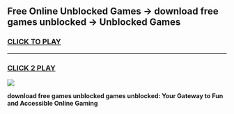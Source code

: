 
## Free Online Unblocked Games → download free games unblocked → Unblocked Games
<h3>
<a href="https://premium.freeplayer.one?title=download_free_games_unblocked&ref=21F">CLICK TO PLAY</a></h3>
<hr>

<h3>
<a href="https://premium.freeplayer.one?title=download_free_games_unblocked&ref=21F">CLICK 2 PLAY</a>
  
</h3>

<a href="https://premium.freeplayer.one?title=download_free_games_unblocked&ref=21F/"><img src="https://clearcache.store/games.png"></a>


**download free games unblocked games unblocked: Your Gateway to Fun and Accessible Online Gaming**
